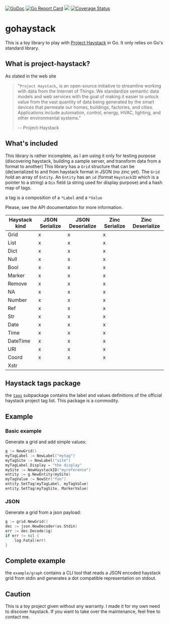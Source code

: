 [![GoDoc](https://godoc.org/github.com/owulveryck/gohaystack?status.svg)](https://pkg.go.dev/github.com/owulveryck/gohaystack?tab=doc) [![Go Report Card](https://goreportcard.com/badge/github.com/owulveryck/gohaystack)](https://goreportcard.com/report/github.com/owulveryck/gohaystack)
![](https://github.com/owulveryck/gohaystack/workflows/Go/badge.svg)
[![Coverage Status](https://coveralls.io/repos/github/owulveryck/gohaystack/badge.svg?branch=master)](https://coveralls.io/github/owulveryck/gohaystack?branch=master)

# gohaystack

This is a toy library to play with [Project Haystack](https://project-haystack.org/) in Go. It only relies on Go's standard library.

## What is project-haystack?

As stated in the web site

> "`Project Haystack`_ is an open-source initiative to streamline
> working with data from the Internet of Things. We standardize
> semantic data models and web services with the goal of making
> it easier to unlock value from the vast quantity of data being
> generated by the smart devices that permeate our homes, buildings,
> factories, and cities. Applications include automation, control,
> energy, HVAC, lighting, and other environmental systems."
>
> -- Project-Haystack

## What's included

This library is rather incomplete, as I am using it only for testing purpose (discovering haystack, building a sample server, and transform data from a format to another)
This library has a `Grid` structure that can be (de)serialized to and from haystack format in JSON (no zinc yet).
The `Grid`  hold an array of `Entity`.
An `Entity` has an `id` (format `HaystackID` which is a pointer to a string) a `Dis` field (a string used for display purpose) and a hash map of tags.

a tag is a composition of a `*Label` and a `*Value`

Please, see the API documentation for more information.

| Haystack kind | JSON Serialize | JSON Deserialize | Zinc Serialize | Zinc Deserialize |
|---------------|----------------|------------------|----------------|------------------|
| Grid          | x              | x                | x              |                  |
| List          | x              | x                | x              |                  |
| Dict          | x              | x                | x              |                  |
| Null          | x              | x                | x              |                  |
| Bool          | x              | x                | x              |                  |
| Marker        | x              | x                | x              |                  |
| Remove        | x              | x                | x              |                  |
| NA            | x              | x                | x              |                  |
| Number        | x              | x                | x              |                  |
| Ref           | x              | x                | x              |                  |
| Str           | x              | x                | x              |                  |
| Date          | x              | x                | x              |                  |
| Time          | x              | x                | x              |                  |
| DateTime      | x              | x                | x              |                  |
| URI           | x              | x                | x              |                  |
| Coord         | x              | x                | x              |                  |
| Xstr          |                |                  |                |                  |

## Haystack tags package

the [`tags`](tags) subpackage contains the label and values definitions of the official haystack project tag list. This package is a commodity.

## Example

### Basic example

Generate a grid and add simple values:

```go
g := NewGrid()
myTagLabel := NewLabel("mytag")
myTagSite := NewLabel("site")
myTagLabel.Display = "the display"
mySite := NewHaystackID("myreference")
entity := g.NewEntity(mySite)
myTagValue := NewStr("foo")
entity.SetTag(myTagLabel, myTagValue)
entity.SetTag(myTagSite, MarkerValue)
```

### JSON

Generate a grid from a json payload:
```go
g := grid.NewGrid()
dec := json.NewDecoder(os.Stdin)
err := dec.Decode(&g)
if err != nil {
    log.Fatal(err)
}
```

## Complete example

the `example/graph` contains a CLI tool that reads a JSON encoded haystack grid from stdin and generates a dot compatible representation on stdout.

## Caution

This is a toy project given without any warranty. I made it for my own need to discover haystack.
If you want to take over the maintenance, feel free to contact me.
